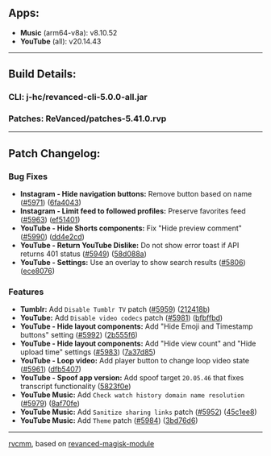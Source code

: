 ## Apps:
* **Music** (arm64-v8a): v8.10.52
* **YouTube** (all): v20.14.43

---

## Build Details:

### CLI: j-hc/revanced-cli-5.0.0-all.jar
### Patches: ReVanced/patches-5.41.0.rvp

---

## Patch Changelog:

### Bug Fixes
* **Instagram - Hide navigation buttons:** Remove button based on name ([#5971](https://github.com/ReVanced/revanced-patches/issues/5971)) ([6fa4043](https://github.com/ReVanced/revanced-patches/commit/6fa404331b5162682d83fba5f38ed570c31495fc))
* **Instagram - Limit feed to followed profiles:** Preserve favorites feed ([#5963](https://github.com/ReVanced/revanced-patches/issues/5963)) ([ef51401](https://github.com/ReVanced/revanced-patches/commit/ef514017f46025d9aef6884424caeb0670514e7a))
* **YouTube - Hide Shorts components:** Fix \"Hide preview comment\" ([#5990](https://github.com/ReVanced/revanced-patches/issues/5990)) ([dd4e2cd](https://github.com/ReVanced/revanced-patches/commit/dd4e2cd0855ccc51b94593004fdd8150ac3b41cc))
* **YouTube - Return YouTube Dislike:** Do not show error toast if API returns 401 status ([#5949](https://github.com/ReVanced/revanced-patches/issues/5949)) ([58d088a](https://github.com/ReVanced/revanced-patches/commit/58d088ab307440a6912a867246da799b7dd6499b))
* **YouTube - Settings:** Use an overlay to show search results ([#5806](https://github.com/ReVanced/revanced-patches/issues/5806)) ([ece8076](https://github.com/ReVanced/revanced-patches/commit/ece8076f7cefd752b97515014bc50fe4fd80171e))
### Features
* **Tumblr:** Add `Disable Tumblr TV` patch ([#5959](https://github.com/ReVanced/revanced-patches/issues/5959)) ([212418b](https://github.com/ReVanced/revanced-patches/commit/212418b8db9a730ae9efa89ad2bef24952afbadd))
* **YouTube:** Add `Disable video codecs` patch ([#5981](https://github.com/ReVanced/revanced-patches/issues/5981)) ([bfbffbd](https://github.com/ReVanced/revanced-patches/commit/bfbffbd1f5aa867027053e25b343a51a606216a3))
* **YouTube - Hide layout components:** Add \"Hide Emoji and Timestamp buttons\" setting ([#5992](https://github.com/ReVanced/revanced-patches/issues/5992)) ([2b555f6](https://github.com/ReVanced/revanced-patches/commit/2b555f67f07e0de5703c630888ce2fbba3145192))
* **YouTube - Hide layout components:** Add \"Hide view count\" and \"Hide upload time\" settings ([#5983](https://github.com/ReVanced/revanced-patches/issues/5983)) ([7a37d85](https://github.com/ReVanced/revanced-patches/commit/7a37d858fb937c6bdc2219103dac765b62600e6c))
* **YouTube - Loop video:** Add player button to change loop video state ([#5961](https://github.com/ReVanced/revanced-patches/issues/5961)) ([dfb5407](https://github.com/ReVanced/revanced-patches/commit/dfb5407e67222e80e23c8935e04b6dbf1a43d757))
* **YouTube - Spoof app version:** Add spoof target `20.05.46` that fixes transcript functionality ([5823f0e](https://github.com/ReVanced/revanced-patches/commit/5823f0e982e87b4a35d30feeca8a7e16edfebc5f))
* **YouTube Music:** Add `Check watch history domain name resolution` ([#5979](https://github.com/ReVanced/revanced-patches/issues/5979)) ([8af70fe](https://github.com/ReVanced/revanced-patches/commit/8af70fe2d10c0f4da2d7e53bd00f5b3979775d5d))
* **YouTube Music:** Add `Sanitize sharing links` patch ([#5952](https://github.com/ReVanced/revanced-patches/issues/5952)) ([45c1ee8](https://github.com/ReVanced/revanced-patches/commit/45c1ee8a12dc777a371875d90741a05cf5d8e9dd))
* **YouTube Music:** Add `Theme` patch ([#5984](https://github.com/ReVanced/revanced-patches/issues/5984)) ([3bd76d6](https://github.com/ReVanced/revanced-patches/commit/3bd76d60d664befff29c24c9de56dac1486a6e67))

---

[rvcmm](https://github.com/thrwKappu/rvcmm/), based on [revanced-magisk-module](https://github.com/j-hc/revanced-magisk-module)
